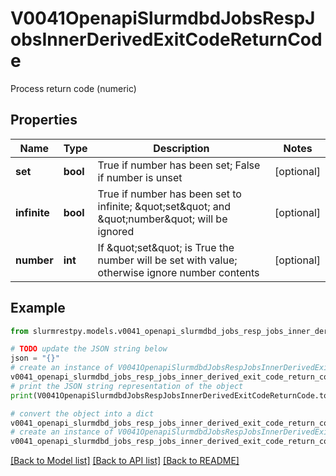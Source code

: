 # V0041OpenapiSlurmdbdJobsRespJobsInnerDerivedExitCodeReturnCode

Process return code (numeric)

## Properties

Name | Type | Description | Notes
------------ | ------------- | ------------- | -------------
**set** | **bool** | True if number has been set; False if number is unset | [optional]
**infinite** | **bool** | True if number has been set to infinite; \&quot;set\&quot; and \&quot;number\&quot; will be ignored | [optional]
**number** | **int** | If \&quot;set\&quot; is True the number will be set with value; otherwise ignore number contents | [optional]

## Example

```python
from slurmrestpy.models.v0041_openapi_slurmdbd_jobs_resp_jobs_inner_derived_exit_code_return_code import V0041OpenapiSlurmdbdJobsRespJobsInnerDerivedExitCodeReturnCode

# TODO update the JSON string below
json = "{}"
# create an instance of V0041OpenapiSlurmdbdJobsRespJobsInnerDerivedExitCodeReturnCode from a JSON string
v0041_openapi_slurmdbd_jobs_resp_jobs_inner_derived_exit_code_return_code_instance = V0041OpenapiSlurmdbdJobsRespJobsInnerDerivedExitCodeReturnCode.from_json(json)
# print the JSON string representation of the object
print(V0041OpenapiSlurmdbdJobsRespJobsInnerDerivedExitCodeReturnCode.to_json())

# convert the object into a dict
v0041_openapi_slurmdbd_jobs_resp_jobs_inner_derived_exit_code_return_code_dict = v0041_openapi_slurmdbd_jobs_resp_jobs_inner_derived_exit_code_return_code_instance.to_dict()
# create an instance of V0041OpenapiSlurmdbdJobsRespJobsInnerDerivedExitCodeReturnCode from a dict
v0041_openapi_slurmdbd_jobs_resp_jobs_inner_derived_exit_code_return_code_from_dict = V0041OpenapiSlurmdbdJobsRespJobsInnerDerivedExitCodeReturnCode.from_dict(v0041_openapi_slurmdbd_jobs_resp_jobs_inner_derived_exit_code_return_code_dict)
```
[[Back to Model list]](../README.md#documentation-for-models) [[Back to API list]](../README.md#documentation-for-api-endpoints) [[Back to README]](../README.md)


